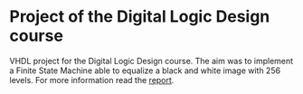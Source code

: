 # Project of the Digital Logic Design course

VHDL project for the Digital Logic Design course.
The aim was to implement a Finite State Machine able to equalize a black and white image with 256 levels. For more information read the [report](https://github.com/lorecampa/ProjectDigitalLogicDesign/blob/main/deliverables/report.pdf).

